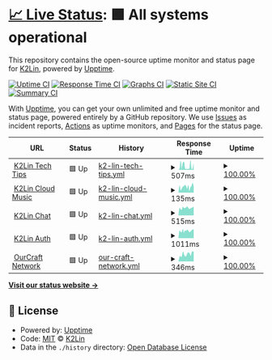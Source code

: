 # [📈 Live Status](https://status.k2lin.com): <!--live status--> **🟩 All systems operational**

This repository contains the open-source uptime monitor and status page for [K2Lin](https://k2lin.com/), powered by [Upptime](https://github.com/upptime/upptime).

[![Uptime CI](https://github.com/K2Lin-Daniel/K2Lin_Status/workflows/Uptime%20CI/badge.svg)](https://github.com/K2Lin-Daniel/K2Lin_Status/actions?query=workflow%3A%22Uptime+CI%22)
[![Response Time CI](https://github.com/K2Lin-Daniel/K2Lin_Status/workflows/Response%20Time%20CI/badge.svg)](https://github.com/K2Lin-Daniel/K2Lin_Status/actions?query=workflow%3A%22Response+Time+CI%22)
[![Graphs CI](https://github.com/K2Lin-Daniel/K2Lin_Status/workflows/Graphs%20CI/badge.svg)](https://github.com/K2Lin-Daniel/K2Lin_Status/actions?query=workflow%3A%22Graphs+CI%22)
[![Static Site CI](https://github.com/K2Lin-Daniel/K2Lin_Status/workflows/Static%20Site%20CI/badge.svg)](https://github.com/K2Lin-Daniel/K2Lin_Status/actions?query=workflow%3A%22Static+Site+CI%22)
[![Summary CI](https://github.com/K2Lin-Daniel/K2Lin_Status/workflows/Summary%20CI/badge.svg)](https://github.com/K2Lin-Daniel/K2Lin_Status/actions?query=workflow%3A%22Summary+CI%22)

With [Upptime](https://upptime.js.org), you can get your own unlimited and free uptime monitor and status page, powered entirely by a GitHub repository. We use [Issues](https://github.com/K2Lin-Daniel/K2Lin_Status/issues) as incident reports, [Actions](https://github.com/K2Lin-Daniel/K2Lin_Status/actions) as uptime monitors, and [Pages](https://status.k2lin.com) for the status page.

<!--start: status pages-->
<!-- This summary is generated by Upptime (https://github.com/upptime/upptime) -->
<!-- Do not edit this manually, your changes will be overwritten -->
<!-- prettier-ignore -->
| URL | Status | History | Response Time | Uptime |
| --- | ------ | ------- | ------------- | ------ |
| <img alt="" src="https://icons.duckduckgo.com/ip3/k2lin.com.ico" height="13"> [K2Lin Tech Tips](https://k2lin.com) | 🟩 Up | [k2-lin-tech-tips.yml](https://github.com/K2Lin-Daniel/K2Lin_Status/commits/HEAD/history/k2-lin-tech-tips.yml) | <details><summary><img alt="Response time graph" src="./graphs/k2-lin-tech-tips/response-time-week.png" height="20"> 507ms</summary><br><a href="https://status.k2lin.com/history/k2-lin-tech-tips"><img alt="Response time 507" src="https://img.shields.io/endpoint?url=https%3A%2F%2Fraw.githubusercontent.com%2FK2Lin-Daniel%2FK2Lin_Status%2FHEAD%2Fapi%2Fk2-lin-tech-tips%2Fresponse-time.json"></a><br><a href="https://status.k2lin.com/history/k2-lin-tech-tips"><img alt="24-hour response time 507" src="https://img.shields.io/endpoint?url=https%3A%2F%2Fraw.githubusercontent.com%2FK2Lin-Daniel%2FK2Lin_Status%2FHEAD%2Fapi%2Fk2-lin-tech-tips%2Fresponse-time-day.json"></a><br><a href="https://status.k2lin.com/history/k2-lin-tech-tips"><img alt="7-day response time 507" src="https://img.shields.io/endpoint?url=https%3A%2F%2Fraw.githubusercontent.com%2FK2Lin-Daniel%2FK2Lin_Status%2FHEAD%2Fapi%2Fk2-lin-tech-tips%2Fresponse-time-week.json"></a><br><a href="https://status.k2lin.com/history/k2-lin-tech-tips"><img alt="30-day response time 507" src="https://img.shields.io/endpoint?url=https%3A%2F%2Fraw.githubusercontent.com%2FK2Lin-Daniel%2FK2Lin_Status%2FHEAD%2Fapi%2Fk2-lin-tech-tips%2Fresponse-time-month.json"></a><br><a href="https://status.k2lin.com/history/k2-lin-tech-tips"><img alt="1-year response time 507" src="https://img.shields.io/endpoint?url=https%3A%2F%2Fraw.githubusercontent.com%2FK2Lin-Daniel%2FK2Lin_Status%2FHEAD%2Fapi%2Fk2-lin-tech-tips%2Fresponse-time-year.json"></a></details> | <details><summary><a href="https://status.k2lin.com/history/k2-lin-tech-tips">100.00%</a></summary><a href="https://status.k2lin.com/history/k2-lin-tech-tips"><img alt="All-time uptime 100.00%" src="https://img.shields.io/endpoint?url=https%3A%2F%2Fraw.githubusercontent.com%2FK2Lin-Daniel%2FK2Lin_Status%2FHEAD%2Fapi%2Fk2-lin-tech-tips%2Fuptime.json"></a><br><a href="https://status.k2lin.com/history/k2-lin-tech-tips"><img alt="24-hour uptime 100.00%" src="https://img.shields.io/endpoint?url=https%3A%2F%2Fraw.githubusercontent.com%2FK2Lin-Daniel%2FK2Lin_Status%2FHEAD%2Fapi%2Fk2-lin-tech-tips%2Fuptime-day.json"></a><br><a href="https://status.k2lin.com/history/k2-lin-tech-tips"><img alt="7-day uptime 100.00%" src="https://img.shields.io/endpoint?url=https%3A%2F%2Fraw.githubusercontent.com%2FK2Lin-Daniel%2FK2Lin_Status%2FHEAD%2Fapi%2Fk2-lin-tech-tips%2Fuptime-week.json"></a><br><a href="https://status.k2lin.com/history/k2-lin-tech-tips"><img alt="30-day uptime 100.00%" src="https://img.shields.io/endpoint?url=https%3A%2F%2Fraw.githubusercontent.com%2FK2Lin-Daniel%2FK2Lin_Status%2FHEAD%2Fapi%2Fk2-lin-tech-tips%2Fuptime-month.json"></a><br><a href="https://status.k2lin.com/history/k2-lin-tech-tips"><img alt="1-year uptime 100.00%" src="https://img.shields.io/endpoint?url=https%3A%2F%2Fraw.githubusercontent.com%2FK2Lin-Daniel%2FK2Lin_Status%2FHEAD%2Fapi%2Fk2-lin-tech-tips%2Fuptime-year.json"></a></details>
| <img alt="" src="https://icons.duckduckgo.com/ip3/music.k2lin.com.ico" height="13"> [K2Lin Cloud Music](https://music.k2lin.com) | 🟩 Up | [k2-lin-cloud-music.yml](https://github.com/K2Lin-Daniel/K2Lin_Status/commits/HEAD/history/k2-lin-cloud-music.yml) | <details><summary><img alt="Response time graph" src="./graphs/k2-lin-cloud-music/response-time-week.png" height="20"> 135ms</summary><br><a href="https://status.k2lin.com/history/k2-lin-cloud-music"><img alt="Response time 135" src="https://img.shields.io/endpoint?url=https%3A%2F%2Fraw.githubusercontent.com%2FK2Lin-Daniel%2FK2Lin_Status%2FHEAD%2Fapi%2Fk2-lin-cloud-music%2Fresponse-time.json"></a><br><a href="https://status.k2lin.com/history/k2-lin-cloud-music"><img alt="24-hour response time 135" src="https://img.shields.io/endpoint?url=https%3A%2F%2Fraw.githubusercontent.com%2FK2Lin-Daniel%2FK2Lin_Status%2FHEAD%2Fapi%2Fk2-lin-cloud-music%2Fresponse-time-day.json"></a><br><a href="https://status.k2lin.com/history/k2-lin-cloud-music"><img alt="7-day response time 135" src="https://img.shields.io/endpoint?url=https%3A%2F%2Fraw.githubusercontent.com%2FK2Lin-Daniel%2FK2Lin_Status%2FHEAD%2Fapi%2Fk2-lin-cloud-music%2Fresponse-time-week.json"></a><br><a href="https://status.k2lin.com/history/k2-lin-cloud-music"><img alt="30-day response time 135" src="https://img.shields.io/endpoint?url=https%3A%2F%2Fraw.githubusercontent.com%2FK2Lin-Daniel%2FK2Lin_Status%2FHEAD%2Fapi%2Fk2-lin-cloud-music%2Fresponse-time-month.json"></a><br><a href="https://status.k2lin.com/history/k2-lin-cloud-music"><img alt="1-year response time 135" src="https://img.shields.io/endpoint?url=https%3A%2F%2Fraw.githubusercontent.com%2FK2Lin-Daniel%2FK2Lin_Status%2FHEAD%2Fapi%2Fk2-lin-cloud-music%2Fresponse-time-year.json"></a></details> | <details><summary><a href="https://status.k2lin.com/history/k2-lin-cloud-music">100.00%</a></summary><a href="https://status.k2lin.com/history/k2-lin-cloud-music"><img alt="All-time uptime 100.00%" src="https://img.shields.io/endpoint?url=https%3A%2F%2Fraw.githubusercontent.com%2FK2Lin-Daniel%2FK2Lin_Status%2FHEAD%2Fapi%2Fk2-lin-cloud-music%2Fuptime.json"></a><br><a href="https://status.k2lin.com/history/k2-lin-cloud-music"><img alt="24-hour uptime 100.00%" src="https://img.shields.io/endpoint?url=https%3A%2F%2Fraw.githubusercontent.com%2FK2Lin-Daniel%2FK2Lin_Status%2FHEAD%2Fapi%2Fk2-lin-cloud-music%2Fuptime-day.json"></a><br><a href="https://status.k2lin.com/history/k2-lin-cloud-music"><img alt="7-day uptime 100.00%" src="https://img.shields.io/endpoint?url=https%3A%2F%2Fraw.githubusercontent.com%2FK2Lin-Daniel%2FK2Lin_Status%2FHEAD%2Fapi%2Fk2-lin-cloud-music%2Fuptime-week.json"></a><br><a href="https://status.k2lin.com/history/k2-lin-cloud-music"><img alt="30-day uptime 100.00%" src="https://img.shields.io/endpoint?url=https%3A%2F%2Fraw.githubusercontent.com%2FK2Lin-Daniel%2FK2Lin_Status%2FHEAD%2Fapi%2Fk2-lin-cloud-music%2Fuptime-month.json"></a><br><a href="https://status.k2lin.com/history/k2-lin-cloud-music"><img alt="1-year uptime 100.00%" src="https://img.shields.io/endpoint?url=https%3A%2F%2Fraw.githubusercontent.com%2FK2Lin-Daniel%2FK2Lin_Status%2FHEAD%2Fapi%2Fk2-lin-cloud-music%2Fuptime-year.json"></a></details>
| <img alt="" src="https://icons.duckduckgo.com/ip3/chat.k2lin.com.ico" height="13"> [K2Lin Chat](https://chat.k2lin.com) | 🟩 Up | [k2-lin-chat.yml](https://github.com/K2Lin-Daniel/K2Lin_Status/commits/HEAD/history/k2-lin-chat.yml) | <details><summary><img alt="Response time graph" src="./graphs/k2-lin-chat/response-time-week.png" height="20"> 515ms</summary><br><a href="https://status.k2lin.com/history/k2-lin-chat"><img alt="Response time 515" src="https://img.shields.io/endpoint?url=https%3A%2F%2Fraw.githubusercontent.com%2FK2Lin-Daniel%2FK2Lin_Status%2FHEAD%2Fapi%2Fk2-lin-chat%2Fresponse-time.json"></a><br><a href="https://status.k2lin.com/history/k2-lin-chat"><img alt="24-hour response time 515" src="https://img.shields.io/endpoint?url=https%3A%2F%2Fraw.githubusercontent.com%2FK2Lin-Daniel%2FK2Lin_Status%2FHEAD%2Fapi%2Fk2-lin-chat%2Fresponse-time-day.json"></a><br><a href="https://status.k2lin.com/history/k2-lin-chat"><img alt="7-day response time 515" src="https://img.shields.io/endpoint?url=https%3A%2F%2Fraw.githubusercontent.com%2FK2Lin-Daniel%2FK2Lin_Status%2FHEAD%2Fapi%2Fk2-lin-chat%2Fresponse-time-week.json"></a><br><a href="https://status.k2lin.com/history/k2-lin-chat"><img alt="30-day response time 515" src="https://img.shields.io/endpoint?url=https%3A%2F%2Fraw.githubusercontent.com%2FK2Lin-Daniel%2FK2Lin_Status%2FHEAD%2Fapi%2Fk2-lin-chat%2Fresponse-time-month.json"></a><br><a href="https://status.k2lin.com/history/k2-lin-chat"><img alt="1-year response time 515" src="https://img.shields.io/endpoint?url=https%3A%2F%2Fraw.githubusercontent.com%2FK2Lin-Daniel%2FK2Lin_Status%2FHEAD%2Fapi%2Fk2-lin-chat%2Fresponse-time-year.json"></a></details> | <details><summary><a href="https://status.k2lin.com/history/k2-lin-chat">100.00%</a></summary><a href="https://status.k2lin.com/history/k2-lin-chat"><img alt="All-time uptime 100.00%" src="https://img.shields.io/endpoint?url=https%3A%2F%2Fraw.githubusercontent.com%2FK2Lin-Daniel%2FK2Lin_Status%2FHEAD%2Fapi%2Fk2-lin-chat%2Fuptime.json"></a><br><a href="https://status.k2lin.com/history/k2-lin-chat"><img alt="24-hour uptime 100.00%" src="https://img.shields.io/endpoint?url=https%3A%2F%2Fraw.githubusercontent.com%2FK2Lin-Daniel%2FK2Lin_Status%2FHEAD%2Fapi%2Fk2-lin-chat%2Fuptime-day.json"></a><br><a href="https://status.k2lin.com/history/k2-lin-chat"><img alt="7-day uptime 100.00%" src="https://img.shields.io/endpoint?url=https%3A%2F%2Fraw.githubusercontent.com%2FK2Lin-Daniel%2FK2Lin_Status%2FHEAD%2Fapi%2Fk2-lin-chat%2Fuptime-week.json"></a><br><a href="https://status.k2lin.com/history/k2-lin-chat"><img alt="30-day uptime 100.00%" src="https://img.shields.io/endpoint?url=https%3A%2F%2Fraw.githubusercontent.com%2FK2Lin-Daniel%2FK2Lin_Status%2FHEAD%2Fapi%2Fk2-lin-chat%2Fuptime-month.json"></a><br><a href="https://status.k2lin.com/history/k2-lin-chat"><img alt="1-year uptime 100.00%" src="https://img.shields.io/endpoint?url=https%3A%2F%2Fraw.githubusercontent.com%2FK2Lin-Daniel%2FK2Lin_Status%2FHEAD%2Fapi%2Fk2-lin-chat%2Fuptime-year.json"></a></details>
| <img alt="" src="https://icons.duckduckgo.com/ip3/auth.k2lin.com.ico" height="13"> [K2Lin Auth](https://auth.k2lin.com) | 🟩 Up | [k2-lin-auth.yml](https://github.com/K2Lin-Daniel/K2Lin_Status/commits/HEAD/history/k2-lin-auth.yml) | <details><summary><img alt="Response time graph" src="./graphs/k2-lin-auth/response-time-week.png" height="20"> 1011ms</summary><br><a href="https://status.k2lin.com/history/k2-lin-auth"><img alt="Response time 1011" src="https://img.shields.io/endpoint?url=https%3A%2F%2Fraw.githubusercontent.com%2FK2Lin-Daniel%2FK2Lin_Status%2FHEAD%2Fapi%2Fk2-lin-auth%2Fresponse-time.json"></a><br><a href="https://status.k2lin.com/history/k2-lin-auth"><img alt="24-hour response time 1011" src="https://img.shields.io/endpoint?url=https%3A%2F%2Fraw.githubusercontent.com%2FK2Lin-Daniel%2FK2Lin_Status%2FHEAD%2Fapi%2Fk2-lin-auth%2Fresponse-time-day.json"></a><br><a href="https://status.k2lin.com/history/k2-lin-auth"><img alt="7-day response time 1011" src="https://img.shields.io/endpoint?url=https%3A%2F%2Fraw.githubusercontent.com%2FK2Lin-Daniel%2FK2Lin_Status%2FHEAD%2Fapi%2Fk2-lin-auth%2Fresponse-time-week.json"></a><br><a href="https://status.k2lin.com/history/k2-lin-auth"><img alt="30-day response time 1011" src="https://img.shields.io/endpoint?url=https%3A%2F%2Fraw.githubusercontent.com%2FK2Lin-Daniel%2FK2Lin_Status%2FHEAD%2Fapi%2Fk2-lin-auth%2Fresponse-time-month.json"></a><br><a href="https://status.k2lin.com/history/k2-lin-auth"><img alt="1-year response time 1011" src="https://img.shields.io/endpoint?url=https%3A%2F%2Fraw.githubusercontent.com%2FK2Lin-Daniel%2FK2Lin_Status%2FHEAD%2Fapi%2Fk2-lin-auth%2Fresponse-time-year.json"></a></details> | <details><summary><a href="https://status.k2lin.com/history/k2-lin-auth">100.00%</a></summary><a href="https://status.k2lin.com/history/k2-lin-auth"><img alt="All-time uptime 100.00%" src="https://img.shields.io/endpoint?url=https%3A%2F%2Fraw.githubusercontent.com%2FK2Lin-Daniel%2FK2Lin_Status%2FHEAD%2Fapi%2Fk2-lin-auth%2Fuptime.json"></a><br><a href="https://status.k2lin.com/history/k2-lin-auth"><img alt="24-hour uptime 100.00%" src="https://img.shields.io/endpoint?url=https%3A%2F%2Fraw.githubusercontent.com%2FK2Lin-Daniel%2FK2Lin_Status%2FHEAD%2Fapi%2Fk2-lin-auth%2Fuptime-day.json"></a><br><a href="https://status.k2lin.com/history/k2-lin-auth"><img alt="7-day uptime 100.00%" src="https://img.shields.io/endpoint?url=https%3A%2F%2Fraw.githubusercontent.com%2FK2Lin-Daniel%2FK2Lin_Status%2FHEAD%2Fapi%2Fk2-lin-auth%2Fuptime-week.json"></a><br><a href="https://status.k2lin.com/history/k2-lin-auth"><img alt="30-day uptime 100.00%" src="https://img.shields.io/endpoint?url=https%3A%2F%2Fraw.githubusercontent.com%2FK2Lin-Daniel%2FK2Lin_Status%2FHEAD%2Fapi%2Fk2-lin-auth%2Fuptime-month.json"></a><br><a href="https://status.k2lin.com/history/k2-lin-auth"><img alt="1-year uptime 100.00%" src="https://img.shields.io/endpoint?url=https%3A%2F%2Fraw.githubusercontent.com%2FK2Lin-Daniel%2FK2Lin_Status%2FHEAD%2Fapi%2Fk2-lin-auth%2Fuptime-year.json"></a></details>
| <img alt="" src="https://icons.duckduckgo.com/ip3/null.ico" height="13"> [OurCraft Network](cloud.k2lin.studio) | 🟩 Up | [our-craft-network.yml](https://github.com/K2Lin-Daniel/K2Lin_Status/commits/HEAD/history/our-craft-network.yml) | <details><summary><img alt="Response time graph" src="./graphs/our-craft-network/response-time-week.png" height="20"> 346ms</summary><br><a href="https://status.k2lin.com/history/our-craft-network"><img alt="Response time 346" src="https://img.shields.io/endpoint?url=https%3A%2F%2Fraw.githubusercontent.com%2FK2Lin-Daniel%2FK2Lin_Status%2FHEAD%2Fapi%2Four-craft-network%2Fresponse-time.json"></a><br><a href="https://status.k2lin.com/history/our-craft-network"><img alt="24-hour response time 346" src="https://img.shields.io/endpoint?url=https%3A%2F%2Fraw.githubusercontent.com%2FK2Lin-Daniel%2FK2Lin_Status%2FHEAD%2Fapi%2Four-craft-network%2Fresponse-time-day.json"></a><br><a href="https://status.k2lin.com/history/our-craft-network"><img alt="7-day response time 346" src="https://img.shields.io/endpoint?url=https%3A%2F%2Fraw.githubusercontent.com%2FK2Lin-Daniel%2FK2Lin_Status%2FHEAD%2Fapi%2Four-craft-network%2Fresponse-time-week.json"></a><br><a href="https://status.k2lin.com/history/our-craft-network"><img alt="30-day response time 346" src="https://img.shields.io/endpoint?url=https%3A%2F%2Fraw.githubusercontent.com%2FK2Lin-Daniel%2FK2Lin_Status%2FHEAD%2Fapi%2Four-craft-network%2Fresponse-time-month.json"></a><br><a href="https://status.k2lin.com/history/our-craft-network"><img alt="1-year response time 346" src="https://img.shields.io/endpoint?url=https%3A%2F%2Fraw.githubusercontent.com%2FK2Lin-Daniel%2FK2Lin_Status%2FHEAD%2Fapi%2Four-craft-network%2Fresponse-time-year.json"></a></details> | <details><summary><a href="https://status.k2lin.com/history/our-craft-network">100.00%</a></summary><a href="https://status.k2lin.com/history/our-craft-network"><img alt="All-time uptime 100.00%" src="https://img.shields.io/endpoint?url=https%3A%2F%2Fraw.githubusercontent.com%2FK2Lin-Daniel%2FK2Lin_Status%2FHEAD%2Fapi%2Four-craft-network%2Fuptime.json"></a><br><a href="https://status.k2lin.com/history/our-craft-network"><img alt="24-hour uptime 100.00%" src="https://img.shields.io/endpoint?url=https%3A%2F%2Fraw.githubusercontent.com%2FK2Lin-Daniel%2FK2Lin_Status%2FHEAD%2Fapi%2Four-craft-network%2Fuptime-day.json"></a><br><a href="https://status.k2lin.com/history/our-craft-network"><img alt="7-day uptime 100.00%" src="https://img.shields.io/endpoint?url=https%3A%2F%2Fraw.githubusercontent.com%2FK2Lin-Daniel%2FK2Lin_Status%2FHEAD%2Fapi%2Four-craft-network%2Fuptime-week.json"></a><br><a href="https://status.k2lin.com/history/our-craft-network"><img alt="30-day uptime 100.00%" src="https://img.shields.io/endpoint?url=https%3A%2F%2Fraw.githubusercontent.com%2FK2Lin-Daniel%2FK2Lin_Status%2FHEAD%2Fapi%2Four-craft-network%2Fuptime-month.json"></a><br><a href="https://status.k2lin.com/history/our-craft-network"><img alt="1-year uptime 100.00%" src="https://img.shields.io/endpoint?url=https%3A%2F%2Fraw.githubusercontent.com%2FK2Lin-Daniel%2FK2Lin_Status%2FHEAD%2Fapi%2Four-craft-network%2Fuptime-year.json"></a></details>

<!--end: status pages-->

[**Visit our status website →**](https://status.k2lin.com)

## 📄 License

- Powered by: [Upptime](https://github.com/upptime/upptime)
- Code: [MIT](./LICENSE) © [K2Lin](https://k2lin.com/)
- Data in the `./history` directory: [Open Database License](https://opendatacommons.org/licenses/odbl/1-0/)
